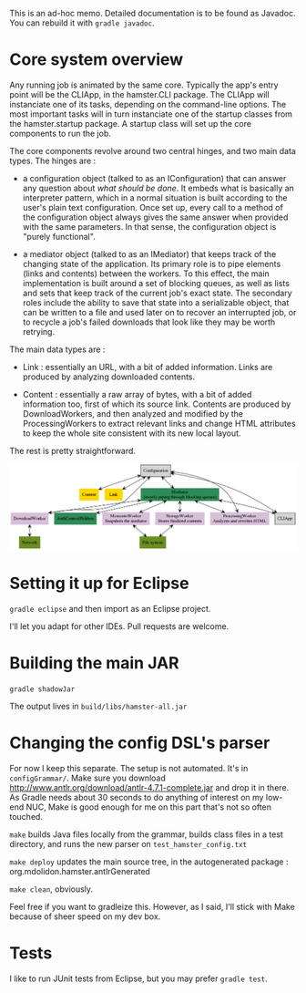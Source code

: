 This is an ad-hoc memo. Detailed documentation is to be found as Javadoc. You can rebuild it with `gradle javadoc`.

# Core system overview

Any running job is animated by the same core. Typically the app's entry point will be the CLIApp, in the hamster.CLI package. The CLIApp will instanciate one of its tasks, depending on the command-line options. The most important tasks will in turn instanciate one of the startup classes from the hamster.startup package. A startup class will set up the core components to run the job.

The core components revolve around two central hinges, and two main data types. The hinges are :

* a configuration object (talked to as an IConfiguration) that can answer any question about *what should be done*. It embeds what is basically an interpreter pattern, which in a normal situation is built according to the user's plain text configuration. Once set up, every call to a method of the configuration object always gives the same answer when provided with the same parameters. In that sense, the configuration object is "purely functional".

* a mediator object (talked to as an IMediator) that keeps track of the changing state of the application. Its primary role is to pipe elements (links and contents) between the workers. To this effect, the main implementation is built around a set of blocking queues, as well as lists and sets that keep track of the current job's exact state. The secondary roles include the ability to save that state into a serializable object, that can be written to a file and used later on to recover an interrupted job, or to recycle a job's failed downloads that look like they may be worth retrying.

The main data types are :

* Link : essentially an URL, with a bit of added information. Links are produced by analyzing downloaded contents.

* Content : essentially a raw array of bytes, with a bit of added information too, first of which its source link. Contents are produced by DownloadWorkers, and then analyzed and modified by the ProcessingWorkers to extract relevant links and change HTML attributes to keep the whole site consistent with its new local layout.

The rest is pretty straightforward.

![Hamster core](https://raw.githubusercontent.com/mdolidon/hamster/master/dev_docs/core_components.png)


# Setting it up for Eclipse

`gradle eclipse` and then import as an Eclipse project.

I'll let you adapt for other IDEs. Pull requests are welcome.

# Building the main JAR

`gradle shadowJar`

The output lives in `build/libs/hamster-all.jar`

# Changing the config DSL's parser

For now I keep this separate. The setup is not automated. It's in `configGrammar/`. Make sure you download http://www.antlr.org/download/antlr-4.7.1-complete.jar and drop it in there. As Gradle needs about 30 seconds to do anything of interest on my low-end NUC, Make is good enough for me on this part that's not so often touched. 

`make` builds Java files locally from the grammar, builds class files in a test directory, and runs the new parser on `test_hamster_config.txt`

`make deploy` updates the main source tree, in the autogenerated package : org.mdolidon.hamster.antlrGenerated

`make clean`, obviously.

Feel free if you want to gradleize this. However, as I said, I'll stick with Make because of sheer speed on my dev box.

# Tests

I like to run JUnit tests from Eclipse, but you may prefer `gradle test`.
